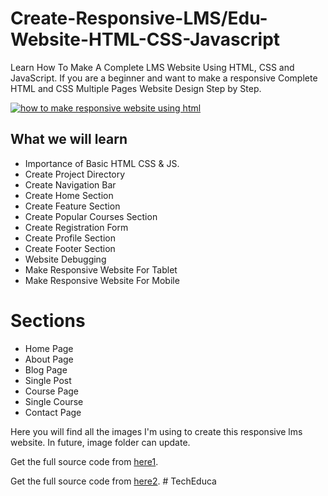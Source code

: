 # Create-Responsive-LMS/Edu-Website-HTML-CSS-Javascript

Learn How To Make A Complete LMS Website Using HTML, CSS and JavaScript. If you are a beginner and want to make a responsive Complete HTML and CSS Multiple Pages Website Design Step by Step.

[![how to make responsive website using html](https://user-images.githubusercontent.com/80243988/135752832-3b071e5c-e301-422e-8a2d-3bdf7b4d26a1.PNG)](https://www.youtube.com/playlist?list=PL9bD98LkBR7PlSUOf_sbqr235NgrxMnJP)

## What we will learn
- Importance of Basic HTML CSS & JS.
- Create Project Directory
- Create Navigation Bar
- Create Home Section
- Create Feature Section
- Create Popular Courses Section
- Create Registration Form
- Create Profile Section
- Create Footer Section
- Website Debugging
- Make Responsive Website For Tablet
- Make Responsive Website For Mobile

# Sections
- Home Page
- About Page
- Blog Page
- Single Post
- Course Page
- Single Course
- Contact Page

Here you will find all the images I'm using to create this responsive lms website. In future, image folder can update.

Get the full source code from [here1](https://www.buymeacoffee.com/tech2etc/e/42638).

Get the full source code from [here2](https://ko-fi.com/s/9c53d5b08b).
#   T e c h E d u c a  
 
